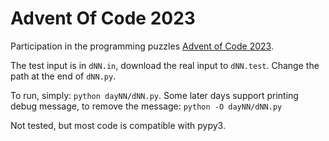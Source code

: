 # Advent Of Code 2023
Participation in the programming puzzles [Advent of Code 2023](https://adventofcode.com/2023/).

The test input is in `dNN.in`, download the real input to `dNN.test`. Change the path at the end of `dNN.py`.

To run, simply: `python dayNN/dNN.py`. Some later days support printing debug message, to remove the message: `python -O dayNN/dNN.py`

Not tested, but most code is compatible with pypy3.
